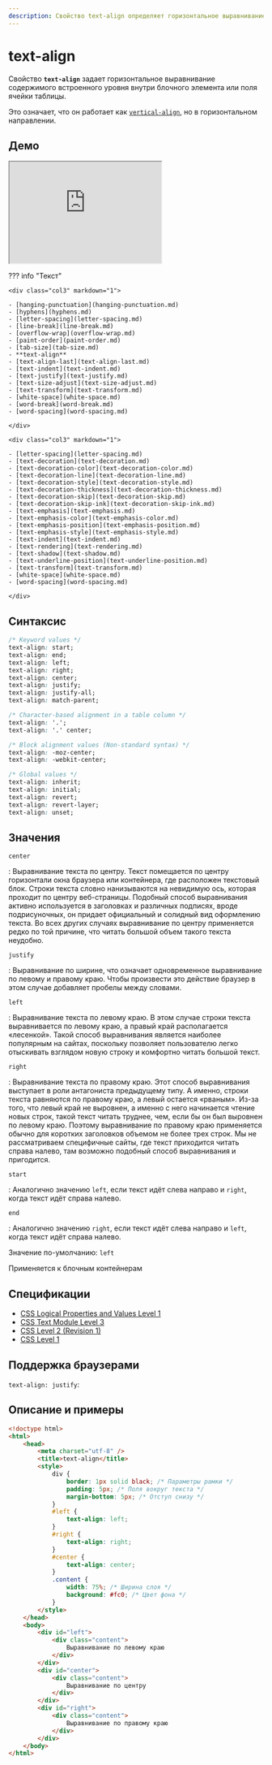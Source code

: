 ```yaml
---
description: Свойство text-align определяет горизонтальное выравнивание текста в пределах элемента
---
```


# text-align

Свойство **`text-align`** задает горизонтальное выравнивание содержимого встроенного уровня внутри блочного элемента или поля ячейки таблицы.

Это означает, что он работает как [`vertical-align`](vertical-align.md), но в горизонтальном направлении.

## Демо

<iframe class="interactive is-default-height" height="200" src="https://interactive-examples.mdn.mozilla.net/pages/css/text-align.html" title="MDN Web Docs Interactive Example" loading="lazy" data-readystate="complete"></iframe>

??? info "Текст"

    <div class="col3" markdown="1">

    - [hanging-punctuation](hanging-punctuation.md)
    - [hyphens](hyphens.md)
    - [letter-spacing](letter-spacing.md)
    - [line-break](line-break.md)
    - [overflow-wrap](overflow-wrap.md)
    - [paint-order](paint-order.md)
    - [tab-size](tab-size.md)
    - **text-align**
    - [text-align-last](text-align-last.md)
    - [text-indent](text-indent.md)
    - [text-justify](text-justify.md)
    - [text-size-adjust](text-size-adjust.md)
    - [text-transform](text-transform.md)
    - [white-space](white-space.md)
    - [word-break](word-break.md)
    - [word-spacing](word-spacing.md)

    </div>

    <div class="col3" markdown="1">

    - [letter-spacing](letter-spacing.md)
    - [text-decoration](text-decoration.md)
    - [text-decoration-color](text-decoration-color.md)
    - [text-decoration-line](text-decoration-line.md)
    - [text-decoration-style](text-decoration-style.md)
    - [text-decoration-thickness](text-decoration-thickness.md)
    - [text-decoration-skip](text-decoration-skip.md)
    - [text-decoration-skip-ink](text-decoration-skip-ink.md)
    - [text-emphasis](text-emphasis.md)
    - [text-emphasis-color](text-emphasis-color.md)
    - [text-emphasis-position](text-emphasis-position.md)
    - [text-emphasis-style](text-emphasis-style.md)
    - [text-indent](text-indent.md)
    - [text-rendering](text-rendering.md)
    - [text-shadow](text-shadow.md)
    - [text-underline-position](text-underline-position.md)
    - [text-transform](text-transform.md)
    - [white-space](white-space.md)
    - [word-spacing](word-spacing.md)

    </div>

## Синтаксис

```css
/* Keyword values */
text-align: start;
text-align: end;
text-align: left;
text-align: right;
text-align: center;
text-align: justify;
text-align: justify-all;
text-align: match-parent;

/* Character-based alignment in a table column */
text-align: '.';
text-align: '.' center;

/* Block alignment values (Non-standard syntax) */
text-align: -moz-center;
text-align: -webkit-center;

/* Global values */
text-align: inherit;
text-align: initial;
text-align: revert;
text-align: revert-layer;
text-align: unset;
```

## Значения

`center`

: Выравнивание текста по центру. Текст помещается по центру горизонтали окна браузера или контейнера, где расположен текстовый блок. Строки текста словно нанизываются на невидимую ось, которая проходит по центру веб-страницы. Подобный способ выравнивания активно используется в заголовках и различных подписях, вроде подрисуночных, он придает официальный и солидный вид оформлению текста. Во всех других случаях выравнивание по центру применяется редко по той причине, что читать большой объем такого текста неудобно.

`justify`

: Выравнивание по ширине, что означает одновременное выравнивание по левому и правому краю. Чтобы произвести это действие браузер в этом случае добавляет пробелы между словами.

`left`

: Выравнивание текста по левому краю. В этом случае строки текста выравнивается по левому краю, а правый край располагается «лесенкой». Такой способ выравнивания является наиболее популярным на сайтах, поскольку позволяет пользователю легко отыскивать взглядом новую строку и комфортно читать большой текст.

`right`

: Выравнивание текста по правому краю. Этот способ выравнивания выступает в роли антагониста предыдущему типу. А именно, строки текста равняются по правому краю, а левый остается «рваным». Из-за того, что левый край не выровнен, а именно с него начинается чтение новых строк, такой текст читать труднее, чем, если бы он был выровнен по левому краю. Поэтому выравнивание по правому краю применяется обычно для коротких заголовков объемом не более трех строк. Мы не рассматриваем специфичные сайты, где текст приходится читать справа налево, там возможно подобный способ выравнивания и пригодится.

`start`

: Аналогично значению `left`, если текст идёт слева направо и `right`, когда текст идёт справа налево.

`end`

: Аналогично значению `right`, если текст идёт слева направо и `left`, когда текст идёт справа налево.

Значение по-умолчанию: `left`

Применяется к блочным контейнерам

## Спецификации

-   [CSS Logical Properties and Values Level 1](https://w3c.github.io/csswg-drafts/css-logical/#text-align)
-   [CSS Text Module Level 3](https://w3c.github.io/csswg-drafts/css-text/#text-align-property)
-   [CSS Level 2 (Revision 1)](http://www.w3.org/TR/CSS2/text.html#alignment-prop)
-   [CSS Level 1](http://www.w3.org/TR/CSS1/#text-align)

## Поддержка браузерами

`text-align: justify`:

<p class="ciu_embed" data-feature="css-text-justify" data-periods="future_1,current,past_1,past_2"></p>

## Описание и примеры

```html
<!doctype html>
<html>
    <head>
        <meta charset="utf-8" />
        <title>text-align</title>
        <style>
            div {
                border: 1px solid black; /* Параметры рамки */
                padding: 5px; /* Поля вокруг текста */
                margin-bottom: 5px; /* Отступ снизу */
            }
            #left {
                text-align: left;
            }
            #right {
                text-align: right;
            }
            #center {
                text-align: center;
            }
            .content {
                width: 75%; /* Ширина слоя */
                background: #fc0; /* Цвет фона */
            }
        </style>
    </head>
    <body>
        <div id="left">
            <div class="content">
                Выравнивание по левому краю
            </div>
        </div>
        <div id="center">
            <div class="content">
                Выравнивание по центру
            </div>
        </div>
        <div id="right">
            <div class="content">
                Выравнивание по правому краю
            </div>
        </div>
    </body>
</html>
```
